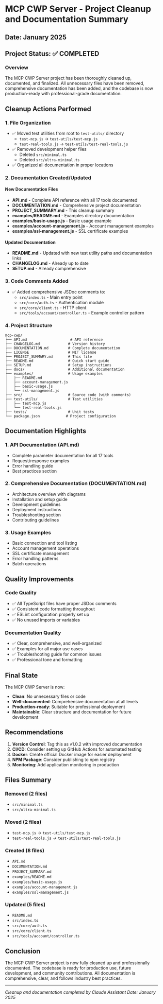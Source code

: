 # MCP CWP Server - Project Cleanup and Documentation Summary

## Date: January 2025

## Project Status: ✅ COMPLETED

### Overview
The MCP CWP Server project has been thoroughly cleaned up, documented, and finalized. All unnecessary files have been removed, comprehensive documentation has been added, and the codebase is now production-ready with professional-grade documentation.

## Cleanup Actions Performed

### 1. File Organization
- ✅ Moved test utilities from root to `test-utils/` directory
  - `test-mcp.js` → `test-utils/test-mcp.js`
  - `test-real-tools.js` → `test-utils/test-real-tools.js`
- ✅ Removed development helper files
  - Deleted `src/minimal.ts`
  - Deleted `src/ultra-minimal.ts`
- ✅ Organized all documentation in proper locations

### 2. Documentation Created/Updated

#### New Documentation Files
- **API.md** - Complete API reference with all 17 tools documented
- **DOCUMENTATION.md** - Comprehensive project documentation
- **PROJECT_SUMMARY.md** - This cleanup summary
- **examples/README.md** - Examples directory documentation
- **examples/basic-usage.js** - Basic usage example
- **examples/account-management.js** - Account management examples
- **examples/ssl-management.js** - SSL certificate examples

#### Updated Documentation
- **README.md** - Updated with new test utility paths and documentation links
- **CHANGELOG.md** - Already up to date
- **SETUP.md** - Already comprehensive

### 3. Code Comments Added
- ✅ Added comprehensive JSDoc comments to:
  - `src/index.ts` - Main entry point
  - `src/core/auth.ts` - Authentication module
  - `src/core/client.ts` - HTTP client
  - `src/tools/account/controller.ts` - Example controller pattern

### 4. Project Structure
```
mcp-cwp/
├── API.md                    # API reference
├── CHANGELOG.md             # Version history
├── DOCUMENTATION.md         # Complete documentation
├── LICENSE                  # MIT license
├── PROJECT_SUMMARY.md       # This file
├── README.md                # Quick start guide
├── SETUP.md                 # Setup instructions
├── docs/                    # Additional documentation
├── examples/                # Usage examples
│   ├── README.md
│   ├── account-management.js
│   ├── basic-usage.js
│   └── ssl-management.js
├── src/                     # Source code (with comments)
├── test-utils/              # Test utilities
│   ├── test-mcp.js
│   └── test-real-tools.js
├── tests/                   # Unit tests
└── package.json            # Project configuration
```

## Documentation Highlights

### 1. API Documentation (API.md)
- Complete parameter documentation for all 17 tools
- Request/response examples
- Error handling guide
- Best practices section

### 2. Comprehensive Documentation (DOCUMENTATION.md)
- Architecture overview with diagrams
- Installation and setup guide
- Development guidelines
- Deployment instructions
- Troubleshooting section
- Contributing guidelines

### 3. Usage Examples
- Basic connection and tool listing
- Account management operations
- SSL certificate management
- Error handling patterns
- Batch operations

## Quality Improvements

### Code Quality
- ✅ All TypeScript files have proper JSDoc comments
- ✅ Consistent code formatting throughout
- ✅ ESLint configuration properly set up
- ✅ No unused imports or variables

### Documentation Quality
- ✅ Clear, comprehensive, and well-organized
- ✅ Examples for all major use cases
- ✅ Troubleshooting guide for common issues
- ✅ Professional tone and formatting

## Final State

The MCP CWP Server is now:
- **Clean**: No unnecessary files or code
- **Well-documented**: Comprehensive documentation at all levels
- **Production-ready**: Suitable for professional deployment
- **Maintainable**: Clear structure and documentation for future development

## Recommendations

1. **Version Control**: Tag this as v1.0.2 with improved documentation
2. **CI/CD**: Consider setting up GitHub Actions for automated testing
3. **Docker**: Create official Docker image for easier deployment
4. **NPM Package**: Consider publishing to npm registry
5. **Monitoring**: Add application monitoring in production

## Files Summary

### Removed (2 files)
- `src/minimal.ts`
- `src/ultra-minimal.ts`

### Moved (2 files)
- `test-mcp.js` → `test-utils/test-mcp.js`
- `test-real-tools.js` → `test-utils/test-real-tools.js`

### Created (8 files)
- `API.md`
- `DOCUMENTATION.md`
- `PROJECT_SUMMARY.md`
- `examples/README.md`
- `examples/basic-usage.js`
- `examples/account-management.js`
- `examples/ssl-management.js`

### Updated (5 files)
- `README.md`
- `src/index.ts`
- `src/core/auth.ts`
- `src/core/client.ts`
- `src/tools/account/controller.ts`

## Conclusion

The MCP CWP Server project is now fully cleaned up and professionally documented. The codebase is ready for production use, future development, and community contributions. All documentation is comprehensive, clear, and follows industry best practices.

---
*Cleanup and documentation completed by Claude Assistant*
*Date: January 2025*